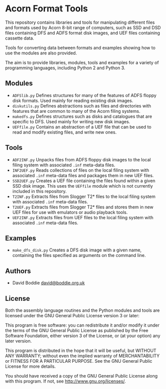 Acorn Format Tools
==================

This repository contains libraries and tools for manipulating different files
and formats used by Acorn 8-bit range of computers, such as SSD and DSD files
containing DFS and ADFS format disk images, and UEF files containing cassette
data.

Tools for converting data between formats and examples showing how to use the
modules are also provided.

The aim is to provide libraries, modules, tools and examples for a variety of
programming languages, including Python 2 and Python 3.


Modules
-------

* `ADFSlib.py`
  Defines structures for many of the features of ADFS floppy disk formats.
  Used mainly for reading existing disk images.
* `diskutils.py`
  Defines abstractions such as files and directories with features that are
  common to many of the Acorn filing systems.
* `makedfs.py`
  Defines structures such as disks and catalogues that are specific to DFS.
  Used mainly for writing new disk images.
* `UEFfile.py`
  Contains an abstraction of a UEF file that can be used to read and modify
  existing files, and write new ones.


Tools
-----

* `ADF2INF.py`
  Unpacks files from ADFS floppy disk images to the local filing system with
  associated `.inf` meta-data files.
* `INF2UEF.py`
  Reads collections of files on the local filing system with associated `.inf`
  meta-data files and packages them in new UEF files.
* `SSD2UEF.py`
  Creates a UEF file containing the files found within a given SSD disk image.
  This uses the `UEFfile` module which is not currently included in this
  repository.
* `T2INF.py`
  Extracts files from Slogger T2* files to the local filing system with
  associated `.inf` meta-data files.
* `T2UEF.py`
  Extracts files from Slogger T2* files and stores them in new UEF files for
  use with emulators or audio playback tools.
* `UEF2INF.py`
  Extracts files from UEF files to the local filing system with associated
  `.inf` meta-data files.


Examples
--------

* `make_dfs_disk.py`
  Creates a DFS disk image with a given name, containing the files specified
  as arguments on the command line.


Authors
-------

* David Boddie <david@boddie.org.uk>

License
-------


Both the assembly language routines and the Python modules and tools are
licensed under the GNU General Public License version 3 or later:

  This program is free software: you can redistribute it and/or modify
  it under the terms of the GNU General Public License as published by
  the Free Software Foundation, either version 3 of the License, or
  (at your option) any later version.

  This program is distributed in the hope that it will be useful,
  but WITHOUT ANY WARRANTY; without even the implied warranty of
  MERCHANTABILITY or FITNESS FOR A PARTICULAR PURPOSE.  See the
  GNU General Public License for more details.

  You should have received a copy of the GNU General Public License
  along with this program.  If not, see <http://www.gnu.org/licenses/>.

